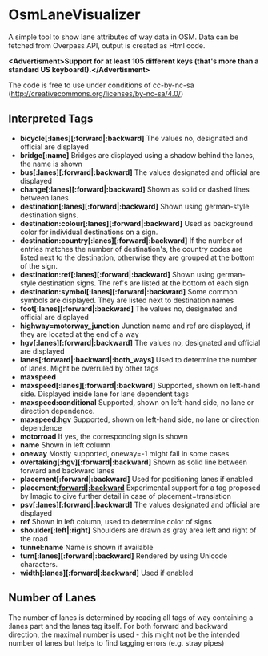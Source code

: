 OsmLaneVisualizer
=================
A simple tool to show lane attributes of way data in OSM. Data can be fetched from Overpass API, output is created as Html code.

**&lt;Advertisment&gt;Support for at least 105 different keys (that's more than a standard US keyboard!).&lt;/Advertisment&gt;**

The code is free to use under conditions of cc-by-nc-sa (http://creativecommons.org/licenses/by-nc-sa/4.0/)


Interpreted Tags
--------------
*  **bicycle[:lanes][:forward|:backward]** The values no, designated and official are displayed
*  **bridge[:name]** Bridges are displayed using a shadow behind the lanes, the name is shown
*  **bus[:lanes][:forward|:backward]** The values designated and official are displayed
*  **change[:lanes][:forward|:backward]** Shown as solid or dashed lines between lanes
*  **destination[:lanes][:forward|:backward]** Shown using german-style destination signs.
*  **destination:colour[:lanes][:forward|:backward]** Used as background color for individual destinations on a sign.
*  **destination:country[:lanes][:forward|:backward]** If the number of entries matches the number of destination's, the country codes are listed next to the destination, otherwise they are grouped at the bottom of the sign.
*  **destination:ref[:lanes][:forward|:backward]** Shown using german-style destination signs. The ref's are listed at the bottom of each sign
*  **destination:symbol[:lanes][:forward|:backward]** Some common symbols are displayed. They are listed next to destination names
*  **foot[:lanes][:forward|:backward]** The values no, designated and official are displayed
*  **highway=motorway_junction** Junction name and ref are displayed, if they are located at the end of a way
*  **hgv[:lanes][:forward|:backward]** The values no, designated and official are displayed
*  **lanes[:forward|:backward|:both_ways]**  Used to determine the number of lanes. Might be overruled by other tags
*  **maxspeed**  
 * **maxspeed[:lanes][:forward|:backward]**  Supported, shown on left-hand side. Displayed inside lane for lane dependent tags
 * **maxspeed:conditional**   Supported, shown on left-hand side, no lane or direction dependence.
 * **maxspeed:hgv**   Supported, shown on left-hand side, no lane or direction dependence
*  **motorroad** If yes, the corresponding sign is shown
*  **name** Shown in left column
*  **oneway**  Mostly supported, oneway=-1 might fail in some cases
*  **overtaking[:hgv][:forward|:backward]** Shown as solid line between forward and backward lanes
*  **placement[:forward|:backward]** Used for positioning lanes if enabled
*  **placement[:forward|:backward](:start|:end)** Experimental support for a tag proposed by Imagic to give further detail in case of placement=transistion
*  **psv[:lanes][:forward|:backward]** The values designated and official are displayed
*  **ref** Shown in left column, used to determine color of signs
*  **shoulder[:left|:right]** Shoulders are drawn as gray area left and right of the road
*  **tunnel:name** Name is shown if available
*  **turn[:lanes][:forward|:backward]** Rendered by using Unicode characters. 
*  **width[:lanes][:forward|:backward]** Used if enabled


Number of Lanes
---------------
The number of lanes is determined by reading all tags of way containing a :lanes part and the lanes tag itself.
For both forward and backward direction, the maximal number is used - this might not be the intended number of lanes
but helps to find tagging errors (e.g. stray pipes)
